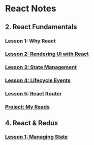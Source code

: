 # React Notes

## 2. React Fundamentals
### Lesson 1: Why React
### [Lesson 2: Rendering UI with React](https://github.com/amesplant/ReactNotes/blob/master/Lessons/2-react-fundamentals/2-rendering-ui-with-react.md#lesson-2-rendering-ui-with-react)
### [Lesson 3: State Management](https://github.com/amesplant/ReactNotes/blob/master/Lessons/2-react-fundamentals/3-state-management.md#lesson-3-state-management)
### [Lesson 4: Lifecycle Events](https://github.com/amesplant/ReactNotes/blob/master/Lessons/2-react-fundamentals/4-lifecycle-events.md#lesson-4-lifecylce-events)
### [Lesson 5: React Router](https://github.com/amesplant/ReactNotes/blob/master/Lessons/2-react-fundamentals/5-react-router.md#lesson-5--react-router)
### [Project: My Reads](https://github.com/amesplant/ReactNotes/blob/master/Lessons/2-react-fundamentals/project-my-reads.md#project--my-reads)
## 4. React & Redux
### [Lesson 1: Managing State](https://github.com/amesplant/ReactNotes/blob/master/Lessons/Redux/Lesson1/managing-state.md#lesson-1-managing-state)
